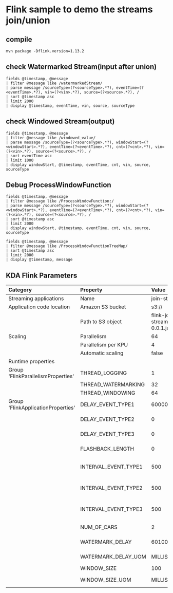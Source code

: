 # Flink sample to demo the streams join/union

## compile
```
mvn package -Dflink.version=1.13.2
```


## check Watermarked Stream(input after union)
```
fields @timestamp, @message
| filter @message like /watermarkedStream/
| parse message /sourceType=(?<sourceType>.*?), eventTime=(?<eventTime>.*?), vin=(?<vin>.*?), source=(?<source>.*?), /
| sort @timestamp asc
| limit 2000
| display @timestamp, eventTime, vin, source, sourceType
```

## check Windowed Stream(output)
```
fields @timestamp, @message
| filter @message like /windowed_value/
| parse message /sourceType=(?<sourceType>.*?), windowStart=(?<windowStart>.*?), eventTime=(?<eventTime>.*?), cnt=(?<cnt>.*?), vin=(?<vin>.*?), source=(?<source>.*?), /
| sort eventTime asc
| limit 1000
| display windowStart, @timestamp, eventTime, cnt, vin, source, sourceType
```

## Debug ProcessWindowFunction 

```
fields @timestamp, @message
| filter @message like /ProcessWindowFunction:/
| parse message /sourceType=(?<sourceType>.*?), windowStart=(?<windowStart>.*?), eventTime=(?<eventTime>.*?), cnt=(?<cnt>.*?), vin=(?<vin>.*?), source=(?<source>.*?), /
| sort @timestamp asc
| limit 2000
| display windowStart, @timestamp, eventTime, cnt, vin, source, sourceType
```

```
fields @timestamp, @message
| filter @message like /ProcessWindowFunctionTreeMap/
| sort @timestamp asc
| limit 2000
| display @timestamp, message
```

## KDA Flink Parameters


|Category         | Property             | Value       | Description                    |
|:----------------|:---------------------|:-------------------|:-------------------------|
| Streaming applications    |Name                  |  join-streams                  |  |
| Application code location | Amazon S3 bucket      | s3://<flink-jar-bucket> |    |
|                           | Path to S3 object     | flink-join-streams-0.0.1.jar | |
| Scaling                   | Parallelism           | 64 |    |
|                           | Parallelism per KPU   | 4 | |
|                           | Automatic scaling     | false | |
| Runtime properties        ||| |
| Group 'FlinkParallelismProperties'| THREAD_LOGGING |1 | |
|                                   | THREAD_WATERMARKING |32 | |
|                                   | THREAD_WINDOWING |64 | |
| Group 'FlinkApplicationProperties'| DELAY_EVENT_TYPE1 | 60000 | In ms (CarSource) |
|                                   | DELAY_EVENT_TYPE2 | 0 | In ms (IisSource) |
|                                   | DELAY_EVENT_TYPE3 | 0 | In ms (SmsSource) |
|                                   | FLASHBACK_LENGTH | 0 | Flashback in ms  |
|                                   | INTERVAL_EVENT_TYPE1 | 500 | Interval of event type 1 (CarSource) |
|                                   | INTERVAL_EVENT_TYPE2 | 500 | Interval of event type 2 (IisSource) |
|                                   | INTERVAL_EVENT_TYPE3 | 500 | Interval of event type 3 (SmsSource) |
|                                   | NUM_OF_CARS | 2 | Number of cars |
|                                   | WATERMARK_DELAY |60100 | Watermark Delay |
|                                   | WATERMARK_DELAY_UOM | MILLIS | Watermark Delay UOM |
|                                   | WINDOW_SIZE | 100 | Window size |
|                                   | WINDOW_SIZE_UOM | MILLISECONDS | Window size UOM |